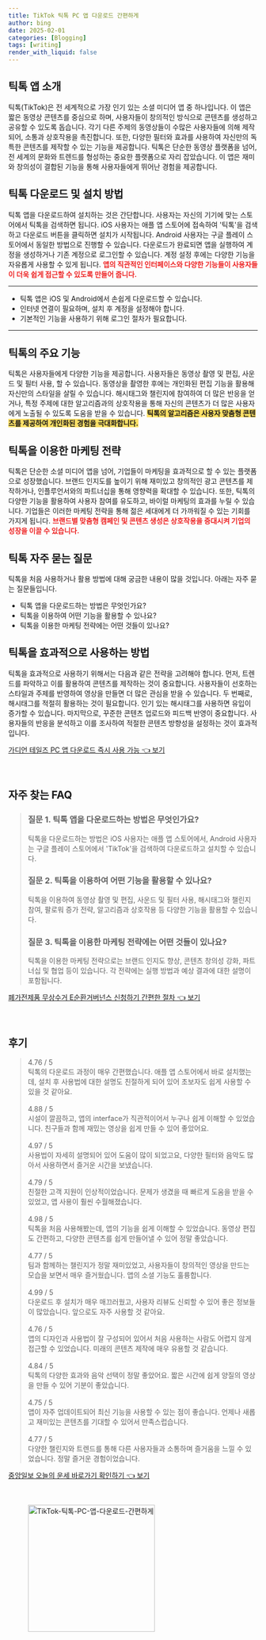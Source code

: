 ```yaml
---
title: TikTok 틱톡 PC 앱 다운로드 간편하게
author: bing
date: 2025-02-01
categories: [Blogging]
tags: [writing]
render_with_liquid: false
---
```



<h2 id='틱톡_앱_소개'>틱톡 앱 소개</h2>

<p>틱톡(TikTok)은 전 세계적으로 가장 인기 있는 소셜 미디어 앱 중 하나입니다. 이 앱은 짧은 동영상 콘텐츠를 중심으로 하며, 사용자들이 창의적인 방식으로 콘텐츠를 생성하고 공유할 수 있도록 돕습니다. 각기 다른 주제의 동영상들이 수많은 사용자들에 의해 제작되어, 소통과 상호작용을 촉진합니다. 또한, 다양한 필터와 효과를 사용하여 자신만의 독특한 콘텐츠를 제작할 수 있는 기능을 제공합니다. 틱톡은 단순한 동영상 플랫폼을 넘어, 전 세계의 문화와 트렌드를 형성하는 중요한 플랫폼으로 자리 잡았습니다. 이 앱은 재미와 창의성이 결합된 기능을 통해 사용자들에게 뛰어난 경험을 제공합니다.</p>

<h2 id='틱톡_다운로드_및_설치'>틱톡 다운로드 및 설치 방법</h2>

<p>틱톡 앱을 다운로드하여 설치하는 것은 간단합니다. 사용자는 자신의 기기에 맞는 스토어에서 틱톡을 검색하면 됩니다. iOS 사용자는 애플 앱 스토어에 접속하여 '틱톡'을 검색하고 다운로드 버튼을 클릭하면 설치가 시작됩니다. Android 사용자는 구글 플레이 스토어에서 동일한 방법으로 진행할 수 있습니다. 다운로드가 완료되면 앱을 실행하여 계정을 생성하거나 기존 계정으로 로그인할 수 있습니다. 계정 설정 후에는 다양한 기능을 자유롭게 사용할 수 있게 됩니다. <b><span style="color: #ee2323;">앱의 직관적인 인터페이스와 다양한 기능들이 사용자들이 더욱 쉽게 접근할 수 있도록 만들어 줍니다.</span></b></p>

<hr />

<ul>
    <li>틱톡 앱은 iOS 및 Android에서 손쉽게 다운로드할 수 있습니다.</li>
    <li>인터넷 연결이 필요하며, 설치 후 계정을 설정해야 합니다.</li>
    <li>기본적인 기능을 사용하기 위해 로그인 절차가 필요합니다.</li>
</ul>

<hr />

<h2 id='틱톡의_주요_기능'>틱톡의 주요 기능</h2>

<p>틱톡은 사용자들에게 다양한 기능을 제공합니다. 사용자들은 동영상 촬영 및 편집, 사운드 및 필터 사용, 할 수 있습니다. 동영상을 촬영한 후에는 개인화된 편집 기능을 활용해 자신만의 스타일을 살릴 수 있습니다. 해시태그와 챌린지에 참여하여 더 많은 반응을 얻거나, 특정 주제에 대한 알고리즘과의 상호작용을 통해 자신의 콘텐츠가 더 많은 사용자에게 노출될 수 있도록 도움을 받을 수 있습니다. <b><span style="background-color: #ffe066;">틱톡의 알고리즘은 사용자 맞춤형 콘텐츠를 제공하여 개인화된 경험을 극대화합니다.</span></b></p>

<h2 id='틱톡의_마케팅_전략'>틱톡을 이용한 마케팅 전략</h2>

<p>틱톡은 단순한 소셜 미디어 앱을 넘어, 기업들이 마케팅을 효과적으로 할 수 있는 플랫폼으로 성장했습니다. 브랜드 인지도를 높이기 위해 재미있고 창의적인 광고 콘텐츠를 제작하거나, 인플루언서와의 파트너십을 통해 영향력을 확대할 수 있습니다. 또한, 틱톡의 다양한 기능을 활용하여 사용자 참여를 유도하고, 바이럴 마케팅의 효과를 누릴 수 있습니다. 기업들은 이러한 마케팅 전략을 통해 젊은 세대에게 더 가까워질 수 있는 기회를 가지게 됩니다. <b><span style="color: #ee2323;">브랜드별 맞춤형 캠페인 및 콘텐츠 생성은 상호작용을 증대시켜 기업의 성장을 이끌 수 있습니다.</span></b></p>

<h2 id='틱톡의_자주_묻는_질문'>틱톡 자주 묻는 질문</h2>

<p>틱톡을 처음 사용하거나 활용 방법에 대해 궁금한 내용이 많을 것입니다. 아래는 자주 묻는 질문들입니다.</p>

<ul>
    <li>틱톡 앱을 다운로드하는 방법은 무엇인가요?</li>
    <li>틱톡을 이용하여 어떤 기능을 활용할 수 있나요?</li>
    <li>틱톡을 이용한 마케팅 전략에는 어떤 것들이 있나요?</li>
</ul>

<h2 id='틱톡의_효과적인_사용법'>틱톡을 효과적으로 사용하는 방법</h2>

<p>틱톡을 효과적으로 사용하기 위해서는 다음과 같은 전략을 고려해야 합니다. 먼저, 트렌드를 파악하고 이를 활용하여 콘텐츠를 제작하는 것이 중요합니다. 사용자들이 선호하는 스타일과 주제를 반영하여 영상을 만들면 더 많은 관심을 받을 수 있습니다. 두 번째로, 해시태그를 적절히 활용하는 것이 필요합니다. 인기 있는 해시태그를 사용하면 유입이 증가할 수 있습니다. 마지막으로, 꾸준한 콘텐츠 업로드와 피드백 반영이 중요합니다. 사용자들의 반응을 분석하고 이를 조사하여 적절한 콘텐츠 방향성을 설정하는 것이 효과적입니다.</p>


<p><a class="click-button" title="가디언 테일즈 PC 앱 다운로드 즉시 사용 가능" href="https://purplelist.github.io/posts/%EA%B0%80%EB%94%94%EC%96%B8-%ED%85%8C%EC%9D%BC%EC%A6%88-PC-%EC%95%B1-%EB%8B%A4%EC%9A%B4%EB%A1%9C%EB%93%9C-%EC%A6%89%EC%8B%9C-%EC%82%AC%EC%9A%A9-%EA%B0%80%EB%8A%A5/" rel="dofollow">가디언 테일즈 PC 앱 다운로드 즉시 사용 가능 👈 보기</a></p><br>
<h2 id='자주_찾는_FAQ'>자주 찾는 FAQ</h2>
<div itemscope="" itemtype="https://schema.org/FAQPage"> 
<blockquote> 
<div itemscope="" itemprop="mainEntity" itemtype="https://schema.org/Question"> 
<h3 itemprop="name">질문 1. 틱톡 앱을 다운로드하는 방법은 무엇인가요?</h3> 
<div itemscope="" itemprop="acceptedAnswer" itemtype="https://schema.org/Answer"> 
<span itemprop="text"> 
<p>틱톡을 다운로드하는 방법은 iOS 사용자는 애플 앱 스토어에서, Android 사용자는 구글 플레이 스토어에서 'TikTok'을 검색하여 다운로드하고 설치할 수 있습니다.</p> 
</span> 
</div> 
</div> 

<div itemscope="" itemprop="mainEntity" itemtype="https://schema.org/Question"> 
<h3 itemprop="name">질문 2. 틱톡을 이용하여 어떤 기능을 활용할 수 있나요?</h3> 
<div itemscope="" itemprop="acceptedAnswer" itemtype="https://schema.org/Answer"> 
<span itemprop="text"> 
<p>틱톡을 이용하여 동영상 촬영 및 편집, 사운드 및 필터 사용, 해시태그와 챌린지 참여, 팔로워 증가 전략, 알고리즘과 상호작용 등 다양한 기능을 활용할 수 있습니다.</p> 
</span> 
</div> 
</div> 

<div itemscope="" itemprop="mainEntity" itemtype="https://schema.org/Question"> 
<h3 itemprop="name">질문 3. 틱톡을 이용한 마케팅 전략에는 어떤 것들이 있나요?</h3> 
<div itemscope="" itemprop="acceptedAnswer" itemtype="https://schema.org/Answer"> 
<span itemprop="text"> 
<p>틱톡을 이용한 마케팅 전략으로는 브랜드 인지도 향상, 콘텐츠 창의성 강화, 파트너십 및 협업 등이 있습니다. 각 전략에는 실행 방법과 예상 결과에 대한 설명이 포함됩니다.</p> 
</span> 
</div> 
</div> 
</blockquote> 
</div>
<p><a class="click-button" title="폐가전제품 무상수거 E순환거버넌스 신청하기 간편한 절차" href="https://purplelist.github.io/posts/%ED%8F%90%EA%B0%80%EC%A0%84%EC%A0%9C%ED%92%88-%EB%AC%B4%EC%83%81%EC%88%98%EA%B1%B0-E%EC%88%9C%ED%99%98%EA%B1%B0%EB%B2%84%EB%84%8C%EC%8A%A4-%EC%8B%A0%EC%B2%AD%ED%95%98%EA%B8%B0-%EA%B0%84%ED%8E%B8%ED%95%9C-%EC%A0%88%EC%B0%A8/" rel="dofollow">폐가전제품 무상수거 E순환거버넌스 신청하기 간편한 절차 👈 보기</a></p><br>
<h2 id='후기'>후기</h2>
<div itemscope itemtype="https://schema.org/Product">
  <blockquote>
  <div itemprop="review" itemscope itemtype="https://schema.org/Review">
      <div itemprop="reviewRating" itemscope itemtype="https://schema.org/Rating"> <span itemprop="ratingValue">4.76</span> / <span itemprop="bestRating">5</span> </div>
      <span itemprop="reviewBody">틱톡의 다운로드 과정이 매우 간편했습니다. 애플 앱 스토어에서 바로 설치했는데, 설치 후 사용법에 대한 설명도 친절하게 되어 있어 초보자도 쉽게 사용할 수 있을 것 같아요.</span>
  </div>
  <br>
  <div itemprop="review" itemscope itemtype="https://schema.org/Review">
      <div itemprop="reviewRating" itemscope itemtype="https://schema.org/Rating"> <span itemprop="ratingValue">4.88</span> / <span itemprop="bestRating">5</span> </div>
      <span itemprop="reviewBody">시설이 깔끔하고, 앱의 interface가 직관적이어서 누구나 쉽게 이해할 수 있었습니다. 친구들과 함께 재밌는 영상을 쉽게 만들 수 있어 좋았어요.</span>
  </div>
  <br>
  <div itemprop="review" itemscope itemtype="https://schema.org/Review">
      <div itemprop="reviewRating" itemscope itemtype="https://schema.org/Rating"> <span itemprop="ratingValue">4.97</span> / <span itemprop="bestRating">5</span> </div>
      <span itemprop="reviewBody">사용법이 자세히 설명되어 있어 도움이 많이 되었고요, 다양한 필터와 음악도 많아서 사용하면서 즐거운 시간을 보냈습니다.</span>
  </div>
  <br>
  <div itemprop="review" itemscope itemtype="https://schema.org/Review">
      <div itemprop="reviewRating" itemscope itemtype="https://schema.org/Rating"> <span itemprop="ratingValue">4.79</span> / <span itemprop="bestRating">5</span> </div>
      <span itemprop="reviewBody">친절한 고객 지원이 인상적이었습니다. 문제가 생겼을 때 빠르게 도움을 받을 수 있었고, 앱 사용이 훨씬 수월해졌습니다.</span>
  </div>
  <br>
  <div itemprop="review" itemscope itemtype="https://schema.org/Review">
      <div itemprop="reviewRating" itemscope itemtype="https://schema.org/Rating"> <span itemprop="ratingValue">4.98</span> / <span itemprop="bestRating">5</span> </div>
      <span itemprop="reviewBody">틱톡을 처음 사용해봤는데, 앱의 기능을 쉽게 이해할 수 있었습니다. 동영상 편집도 간편하고, 다양한 콘텐츠를 쉽게 만들어낼 수 있어 정말 좋았습니다.</span>
  </div>
  <br>
  <div itemprop="review" itemscope itemtype="https://schema.org/Review">
      <div itemprop="reviewRating" itemscope itemtype="https://schema.org/Rating"> <span itemprop="ratingValue">4.77</span> / <span itemprop="bestRating">5</span> </div>
      <span itemprop="reviewBody">팀과 함께하는 챌린지가 정말 재미있었고, 사용자들이 창의적인 영상을 만드는 모습을 보면서 매우 즐거웠습니다. 앱의 소셜 기능도 훌륭합니다.</span>
  </div>
  <br>
  <div itemprop="review" itemscope itemtype="https://schema.org/Review">
      <div itemprop="reviewRating" itemscope itemtype="https://schema.org/Rating"> <span itemprop="ratingValue">4.99</span> / <span itemprop="bestRating">5</span> </div>
      <span itemprop="reviewBody">다운로드 후 설치가 매우 매끄러웠고, 사용자 리뷰도 신뢰할 수 있어 좋은 정보들이 많았습니다. 앞으로도 자주 사용할 것 같아요.</span>
  </div>
  <br>
  <div itemprop="review" itemscope itemtype="https://schema.org/Review">
      <div itemprop="reviewRating" itemscope itemtype="https://schema.org/Rating"> <span itemprop="ratingValue">4.76</span> / <span itemprop="bestRating">5</span> </div>
      <span itemprop="reviewBody">앱의 디자인과 사용법이 잘 구성되어 있어서 처음 사용하는 사람도 어렵지 않게 접근할 수 있었습니다. 미래의 콘텐츠 제작에 매우 유용할 것 같습니다.</span>
  </div>
  <br>
  <div itemprop="review" itemscope itemtype="https://schema.org/Review">
      <div itemprop="reviewRating" itemscope itemtype="https://schema.org/Rating"> <span itemprop="ratingValue">4.84</span> / <span itemprop="bestRating">5</span> </div>
      <span itemprop="reviewBody">틱톡의 다양한 효과와 음악 선택이 정말 좋았어요. 짧은 시간에 쉽게 양질의 영상을 만들 수 있어 기분이 좋았습니다.</span>
  </div>
  <br>
  <div itemprop="review" itemscope itemtype="https://schema.org/Review">
      <div itemprop="reviewRating" itemscope itemtype="https://schema.org/Rating"> <span itemprop="ratingValue">4.75</span> / <span itemprop="bestRating">5</span> </div>
      <span itemprop="reviewBody">앱이 자주 업데이트되어 최신 기능을 사용할 수 있는 점이 좋습니다. 언제나 새롭고 재미있는 콘텐츠를 기대할 수 있어서 만족스럽습니다.</span>
  </div>
  <br>
  <div itemprop="review" itemscope itemtype="https://schema.org/Review">
      <div itemprop="reviewRating" itemscope itemtype="https://schema.org/Rating"> <span itemprop="ratingValue">4.77</span> / <span itemprop="bestRating">5</span> </div>
      <span itemprop="reviewBody">다양한 챌린지와 트렌드를 통해 다른 사용자들과 소통하며 즐거움을 느낄 수 있었습니다. 정말 즐거운 경험이었습니다.</span>
  </div>
  </blockquote>
</div>
<p><a class="click-button" title="중앙일보 오늘의 운세 바로가기 확인하기" href="https://purplelist.github.io/posts/%EC%A4%91%EC%95%99%EC%9D%BC%EB%B3%B4-%EC%98%A4%EB%8A%98%EC%9D%98-%EC%9A%B4%EC%84%B8-%EB%B0%94%EB%A1%9C%EA%B0%80%EA%B8%B0-%ED%99%95%EC%9D%B8%ED%95%98%EA%B8%B0/" rel="dofollow">중앙일보 오늘의 운세 바로가기 확인하기 👈 보기</a></p><br>
<figure class="image"><img src="https://purplelist.github.io/assets/img/thumbnail/TikTok-틱톡-PC-앱-다운로드-간편하게.webp" alt="TikTok-틱톡-PC-앱-다운로드-간편하게" width="256" height="256"></figure>